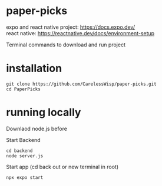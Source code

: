 # paper-picks
expo and react native project: https://docs.expo.dev/ \
react native: https://reactnative.dev/docs/environment-setup


Terminal commands to download and run project

# installation
```
git clone https://github.com/CarelessWisp/paper-picks.git
cd PaperPicks
```

# running locally
Downlaod node.js before

Start Backend
```
cd backend
node server.js
```

Start app (cd back out or new terminal in root)
```
npx expo start
```
